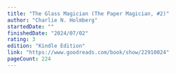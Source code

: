 ```yaml
---
title: "The Glass Magician (The Paper Magician, #2)"
author: "Charlie N. Holmberg"
startedDate: ""
finishedDate: "2024/07/02"
rating: 3
edition: "Kindle Edition"
link: "https://www.goodreads.com/book/show/22910024"
pageCount: 224
---
```



